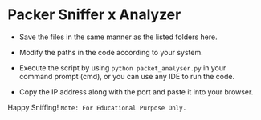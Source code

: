 # Packer Sniffer x Analyzer

* Save the files in the same manner as the listed folders here.

* Modify the paths in the code according to your system.

* Execute the script by using `python packet_analyser.py` in your command prompt (cmd), or you can use any IDE to run the code.

* Copy the IP address along with the port and paste it into your browser.

 Happy Sniffing! `Note: For Educational Purpose Only.`
